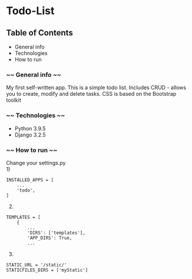 # Todo-List 
## Table of Contents

* General info
* Technologies
* How to run


### ~~ General info ~~
My first self-written app. This is a simple todo list. 
Includes CRUD - allows you to create, modify and delete tasks.
CSS is based on the Bootstrap toolkit


### ~~ Technologies ~~
- Python 3.9.5
- Django 3.2.5


###	~~  How to run ~~
Change your settings.py  
1) 
```
INSTALLED_APPS = [
    ...
    'todo',
]
```
2)
```
TEMPLATES = [
    {
        ...
        'DIRS': ['templates'],
        'APP_DIRS': True,
        ...

```
3)
```
STATIC_URL = '/static/'
STATICFILES_DIRS = ['myStatic']
```



